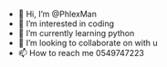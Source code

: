 - 👋 Hi, I’m @PhlexMan
- 👀 I’m interested in coding
- 🌱 I’m currently learning python
- 💞️ I’m looking to collaborate on with u
- 📫 How to reach me 0549747223

<!---
PhlexMan/PhlexMan is a ✨ special ✨ repository because its `README.md` (this file) appears on your GitHub profile.
You can click the Preview link to take a look at your changes.
--->
